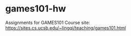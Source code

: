 # games101-hw
Assignments for GAMES101
Course site: https://sites.cs.ucsb.edu/~lingqi/teaching/games101.html
